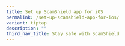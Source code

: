 ```yaml
---
title: Set up ScamShield app for iOS
permalink: /set-up-scamshield-app-for-ios/
variant: tiptap
description: ""
third_nav_title: Stay safe with ScamShield
---
```

<p></p>
